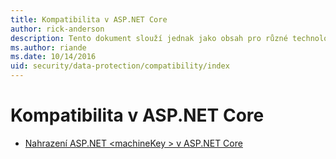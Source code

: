 ```yaml
---
title: Kompatibilita v ASP.NET Core
author: rick-anderson
description: Tento dokument slouží jednak jako obsah pro různé technologie ASP.NET Core data protection témata týkající se kompatibility.
ms.author: riande
ms.date: 10/14/2016
uid: security/data-protection/compatibility/index
---
```

# <a name="compatibility-in-aspnet-core"></a>Kompatibilita v ASP.NET Core

* [Nahrazení ASP.NET \<machineKey > v ASP.NET Core](xref:security/data-protection/compatibility/replacing-machinekey)

